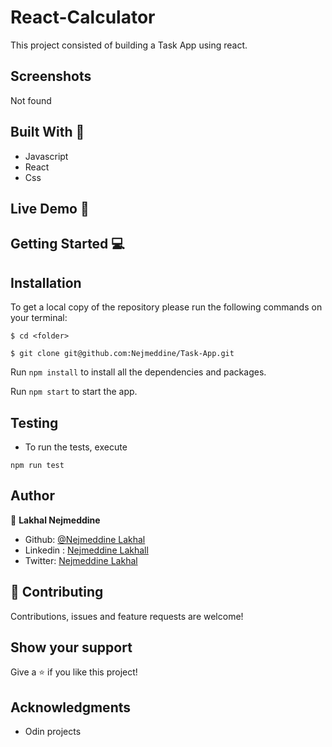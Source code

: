 
# React-Calculator 

This project consisted of building a Task App using react.

## Screenshots
Not found




## Built With 🔨
- Javascript 
- React
- Css


## Live Demo 🚀


## Getting Started 💻

## Installation

To get a local copy of the repository please run the following commands on your terminal:

```
$ cd <folder>
```

```
$ git clone git@github.com:Nejmeddine/Task-App.git
```

 Run `npm install` to install all the dependencies and packages.

 Run `npm start` to start the app.
 ## Testing 
- To run the tests, execute
```
npm run test 

```

## Author

👤 **Lakhal Nejmeddine**

- Github: [@Nejmeddine Lakhal](https://github.com/Nejmeddine)
- Linkedin : [Nejmeddine Lakhall](https://www.linkedin.com/in/Lakhak-nejmeddine-85539bbb/)
- Twitter: [Nejmeddine Lakhal](https://twitter.com/Nejmeddine)


## 🤝 Contributing

Contributions, issues and feature requests are welcome!

## Show your support

Give a ⭐️ if you like this project!

## Acknowledgments
-  Odin projects

